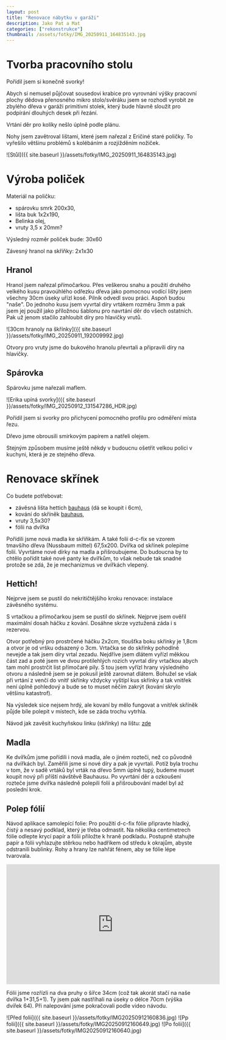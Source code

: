 ```yaml
---
layout: post
title: "Renovace nábytku v garáži"
description: Jako Pat a Mat
categories: ["rekonstrukce"]
thumbnail: /assets/fotky/IMG_20250911_164835143.jpg
---
```


# Tvorba pracovního stolu

Pořídil jsem si konečně svorky!

Abych si nemusel půjčovat sousedovi krabice pro vyrovnání výšky pracovní plochy dědova přenosného mikro stolo/svěráku jsem se rozhodl vyrobit ze zbylého dřeva v garáži primitivní stolek, který bude hlavně sloužit pro podpírání dlouhých desek při řezání.

Vrtání děr pro kolíky nešlo úplně podle plánu. 

Nohy jsem zavětroval lištami, které jsem nařezal z Eričiné staré poličky. To vyřešilo většinu problémů s kolébáním a rozjížděním nožiček. 

![Stůl]({{ site.baseurl }}/assets/fotky/IMG_20250911_164835143.jpg)

# Výroba poliček

Materiál na poličku:
- spárovku smrk 200x30,
- lišta buk 1x2x190,
- Belinka olej,
- vruty 3,5 x 20mm?

Výsledný rozměr poliček bude: 30x60

Závesný hranol na skříňky: 2x1x30

## Hranol
Hranol jsem nařezal přímočarkou. Přes veškerou snahu a použití druhého velkého kusu pravoúhlého odřezku dřeva jako pomocnou vodící lišty jsem všechny 30cm úseky uřízl kosé. Pilník odvedl svou práci. Aspoň budou "naše". Do jednoho kusu jsem vyvrtal díry vrtákem rozměru 3mm a pak jsem jej použil jako příložnou šablonu pro navrtání děr do všech ostatních. Pak už jenom stačilo zahloubit díry pro hlavičky vrutů.

![30cm hranoly na škřínky]({{ site.baseurl }}/assets/fotky/IMG_20250911_192009992.jpg)

Otvory pro vruty jsme do bukového hranolu převrtali a připravili díry na hlavičky. 

## Spárovka

Spárovku jsme nařezali maflem.

![Erika upíná svorky]({{ site.baseurl }}/assets/fotky/IMG_20250912_131547286_HDR.jpg)

Pořídil jsem si svorky pro přichycení pomocného profilu pro odměření místa řezu.

Dřevo jsme obrousili smirkovým papírem a natřeli olejem. 

Stejným způsobem musíme ještě někdy v budoucnu ošetřit velkou polici v kuchyni, která je ze stejného dřeva.

# Renovace skřínek

Co budete potřebovat:
- závěsná lišta hettich [bauhaus](https://www.bauhaus.cz/hettich-zavesna-lista-21384440) (dá se koupit i 6cm),
- kování do skříněk [bauhaus](https://www.bauhaus.cz/zavesny-prvek-25624768),
- vruty 3,5x30?
- fólii na dvířka

Pořídili jsme nová madla ke skříňkám. A také folii d-c-fix se vzorem tmavšího dřeva (Nussbaum mittel) 67,5x200. Dvířka od skřínek polepíme folií. Vyvrtáme nové dírky na madla a přišroubujeme. Do budoucna by to chtělo pořídit také nové panty ke dvířkům, to však nebude tak snadné protože se zdá, že je mechanizmus ve dvířkách vlepený.


## Hettich!

Nejprve jsem se pustil do nekritičtějšího kroku renovace: instalace závěsného systému.

S vrtačkou a přímočarkou jsem se pustil do skřínek. Nejprve jsem ověřil maximální dosah háčku z kování. Dosáhne skrze vyztužená záda i s rezervou.

Otvor potřebný pro prostrčené háčku 2x2cm, tloušťka boku skřínky je 1,8cm a otvor je od vršku odsazený o 3cm. Vrtačka se do skřínky pohodlně nevejde a tak jsem díry vrtal zezadu. Nejdříve jsem dlátem vyřízl měkkou část zad a poté jsem ve dvou protilehlých rozích vyvrtal díry vrtačkou abych tam mohl prostrčit list přímočaré pily. S tou jsem vyřízl hrany výsledného otvoru a následně jsem se je pokusil ještě zarovnat dlátem. Bohužel se však při vrtání z venčí do vnitř skřínky vždycky vyštípl kus skřínky a tak vnitřek není úplně pohledový a bude se to muset něčím zakrýt (kování skrylo většinu katastrof).

Na výsledek sice nejsem hrdý, ale kovaní by mělo fungovat a vnitřek skříněk půjde bíle polepit v místech, kde se záda trochu vytrhla. 

Návod jak zavěsit kuchyňskou linku (skřínky) na lištu: [zde](https://www.stavebni-vzdelani.cz/jak-zavesit-kuchynskou-linku/)

## Madla

Ke dvířkům jsme pořídili i nová madla, ale o jiném rozteči, než co původně na dvířkách byl. Zaměřili jsme si nové díry a pak je vyvrtali. Potíž byla trochu v tom, že v sadě vrtáků byl vrták na dřevo 5mm úplně tupý, budeme muset koupit nový při příští návštěvě Bauhausu. Po vyvrtání děr a ozkoušení rozteče jsme dvířka následně polepili folií a přišroubování madel byl až poslední krok. 

## Polep fólií

Návod aplikace samolepící folie:
Pro použití d-c-fix fólie připravte hladký, čistý a nesavý podklad, který je třeba odmastit. Na několika centimetrech fólie odlepte krycí papír a fólii přiložte k hraně podkladu. Postupně stahujte papír a fólii vyhlazujte stěrkou nebo hadříkem od středu k okrajům, abyste odstranili bublinky. Rohy a hrany lze nahřát fénem, aby se fólie lépe tvarovala. 

<iframe width="560" height="315" src="https://www.youtube.com/embed/fJcXCpgSPo8" title="Jak lepit vinilové polepy" frameborder="0" allowfullscreen></iframe>

Fólii jsme rozřízli na dva pruhy o šířce 34cm (což tak akorát stačí na naše dvířka 1+31,5+1). Ty jsem pak nastříhali na úseky o délce 70cm (výška dvířek 64). Při nalepování jsme pokračovali podle video návodu. 

![Před folii]({{ site.baseurl }}/assets/fotky/IMG20250912160836.jpg)
![Pp folii]({{ site.baseurl }}/assets/fotky/IMG20250912160649.jpg)
![Po folii]({{ site.baseurl }}/assets/fotky/IMG20250912160640.jpg)